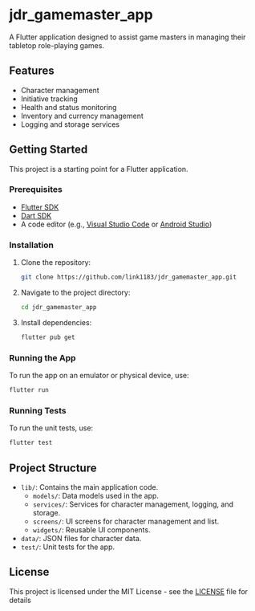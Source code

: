 # jdr_gamemaster_app

A Flutter application designed to assist game masters in managing their tabletop role-playing games.

## Features

- Character management
- Initiative tracking
- Health and status monitoring
- Inventory and currency management
- Logging and storage services

## Getting Started

This project is a starting point for a Flutter application.

### Prerequisites

- [Flutter SDK](https://flutter.dev/docs/get-started/install)
- [Dart SDK](https://dart.dev/get-dart)
- A code editor (e.g., [Visual Studio Code](https://code.visualstudio.com/) or [Android Studio](https://developer.android.com/studio))

### Installation

1. Clone the repository:
   ```sh
   git clone https://github.com/link1183/jdr_gamemaster_app.git
   ```
2. Navigate to the project directory:
   ```sh
   cd jdr_gamemaster_app
   ```
3. Install dependencies:
   ```sh
   flutter pub get
   ```

### Running the App

To run the app on an emulator or physical device, use:

```sh
flutter run
```

### Running Tests

To run the unit tests, use:

```sh
flutter test
```

## Project Structure

- `lib/`: Contains the main application code.
  - `models/`: Data models used in the app.
  - `services/`: Services for character management, logging, and storage.
  - `screens/`: UI screens for character management and list.
  - `widgets/`: Reusable UI components.
- `data/`: JSON files for character data.
- `test/`: Unit tests for the app.

## License

This project is licensed under the MIT License - see the [LICENSE](LICENSE) file for details
